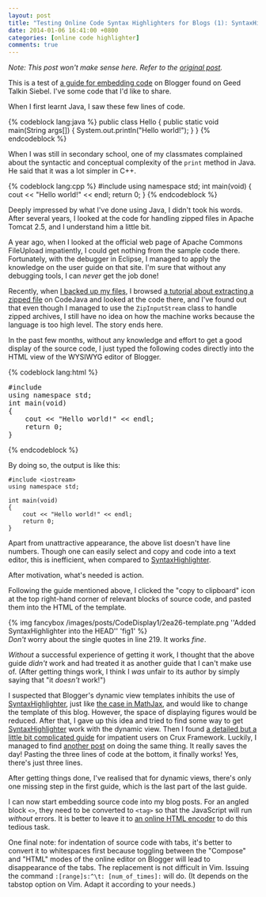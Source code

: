 ```yaml
---
layout: post
title: "Testing Online Code Syntax Highlighters for Blogs (1): SyntaxHighlighter"
date: 2014-01-06 16:41:00 +0800
categories: [online code highlighter]
comments: true
---
```


*Note: This post won't make sense here.  Refer to the
[original post][orig_post].*

<!-- more -->

This is a test of [a guide for embedding code][guide1] on Blogger
found on Geed Talkin Siebel.  I've some code that I'd like to share.

When I first learnt Java, I saw these few lines of code.

{% codeblock lang:java %}
public class Hello {
    public static void main(String args[]) {
	System.out.println("Hello world!");
    }
}
{% endcodeblock %}

When I was still in secondary school, one of my classmates complained
about the syntactic and conceptual complexity of the `print` method in
Java.  He said that it was a lot simpler in C++.

{% codeblock lang:cpp %}
#include <iostream>
using namespace std;
int main(void)
{
cout << "Hello world!" << endl;
return 0;
}
{% endcodeblock %}

Deeply impressed by what I've done using Java, I didn't took his
words.  After several years, I looked at the code for handling zipped
files in Apache Tomcat 2.5, and I understand him a little bit.

A year ago, when I looked at the official web page of Apache Commons
FileUpload impatiently, I could get nothing from the sample code
there.  Fortunately, with the debugger in Eclipse, I managed to apply
the knowledge on the user guide on that site.  I'm sure that without
any debugging tools, I can *never* get the job done!

Recently, when [I backed up my files][pp1], I browsed
[a tutorial about extracting a zipped file][java_zip] on CodeJava and
looked at the code there, and I've found out that even though I
managed to use the `ZipInputStream` class to handle zipped archives, I
still have no idea on how the machine works because the language is
too high level.  The story ends here.

In the past few months, without any knowledge and effort to get a good
display of the source code, I just typed the following codes directly
into the HTML view of the WYSIWYG editor of Blogger.

{% codeblock lang:html %}
<pre>#include <iostream>
using namespace std;
int main(void)
{
    cout << "Hello world!" << endl;
    return 0;
}
</pre>
{% endcodeblock %}

By doing so, the output is like this:

    #include <iostream>
    using namespace std;
    
    int main(void)
    {
        cout << "Hello world!" << endl;
        return 0;
    }

Apart from unattractive appearance, the above list doesn't have line
numbers.  Though one can easily select and copy and code into a text
editor, this is inefficient, when compared to [SyntaxHighlighter].

After motivation, what's needed is action.

Following the guide mentioned above, I clicked the "copy to clipboard"
icon at the top right-hand corner of relevant blocks of source code,
and pasted them into the HTML of the template.

{% img fancybox /images/posts/CodeDisplay1/2ea26-template.png ''Added SyntaxHighlighter into the HEAD'' 'fig1' %}  
*Don't* worry about the single quotes in line 219.  It works *fine*.

*Without* a successful experience of getting it work, I thought that
the above guide *didn't* work and had treated it as another guide that
I can't make use of.  (After getting things work, I think I *was*
unfair to its author by simply saying that "it *doesn't* work!")

I suspected that Blogger's dynamic view templates inhibits the use of
[SyntaxHighlighter], just like [the case in MathJax][pp2], and would
like to change the template of this blog.  However, the space of
displaying figures would be reduced.  After that, I gave up this idea
and tried to find some way to get [SyntaxHighlighter] work with the
dynamic view.  Then I found
[a detailed but a little bit complicated guide][guide2] for impatient
users on Crux Framework.  Luckily, I managed to find
[another post][guide3] on doing the same thing.  It really saves the
day!  Pasting the three lines of code at the bottom, it finally works!
Yes, there's just three lines.

After getting things done, I've realised that for dynamic views,
there's only one missing step in the first guide, which is the last
part of the last guide.

I can now start embedding source code into my blog posts.  For an
angled block `<>`, they need to be converted to `<tag>` so that the
JavaScript will run *without* errors.  It is better to leave it to
[an online HTML encoder][html_enc] to do this tedious task.

One final note: for indentation of source code with tabs, it's better
to convert it to whitespaces first because toggling between the
"Compose" and "HTML" modes of the online editor on Blogger will lead
to disappearance of the tabs.  The replacement is not difficult in
Vim.  Issuing the command `:[range]s:^\t: [num_of_times]:` will do.
(It depends on the tabstop option on Vim.  Adapt it according to your
needs.)

[orig_post]: http://blogue-un.blogspot.hk/2014/01/testing-syntaxhighlighter_5977.html
[guide1]: http://geektalkin.blogspot.hk/2009/11/embed-code-syntax-highlighting-in-blog.html
[pp1]: /blog/2014/01/05/gnu-ddrescue-a-powerful-data-recovery-tool/
[java_zip]: http://www.codejava.net/java-se/file-io/programmatically-extract-a-zip-file-using-java
[SyntaxHighlighter]: http://alexgorbatchev.com/SyntaxHighlighter/
[pp2]: /blog/2014/01/05/giving-up-testing-mathjax-and-anchors-on-blogger/
[guide2]: http://blog.cruxframework.org/2011/10/easy-code-syntax-highlight-on-blogger.html
[guide3]: http://kevin-junghans.blogspot.hk/2013/01/adding-syntaxhighlighter-to-blogger.html
[html_enc]: http://www.string-functions.com/htmlencode.aspx
